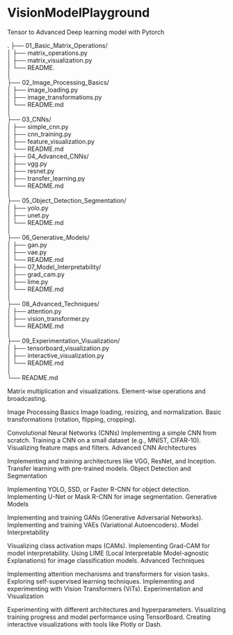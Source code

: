 # VisionModelPlayground
Tensor to Advanced Deep learning model with Pytorch


.
├── 01_Basic_Matrix_Operations/    
│   ├── matrix_operations.py    
│   ├── matrix_visualization.py   
│   └── README.   
│   
├── 02_Image_Processing_Basics/   
│   ├── image_loading.py   
│   ├── image_transformations.py   
│   └── README.md   
│   
├── 03_CNNs/   
│   ├── simple_cnn.py   
│   ├── cnn_training.py   
│   ├── feature_visualization.py   
│   └── README.md   
│
├── 04_Advanced_CNNs/   
│   ├── vgg.py   
│   ├── resnet.py   
│   ├── transfer_learning.py   
│   └── README.md   
│   
├── 05_Object_Detection_Segmentation/   
│   ├── yolo.py   
│   ├── unet.py   
│   └── README.md   
│   
├── 06_Generative_Models/   
│   ├── gan.py   
│   ├── vae.py   
│   └── README.md   
│
├── 07_Model_Interpretability/   
│   ├── grad_cam.py   
│   ├── lime.py   
│   └── README.md   
│   
├── 08_Advanced_Techniques/   
│   ├── attention.py   
│   ├── vision_transformer.py      
│   └── README.md      
│      
├── 09_Experimentation_Visualization/   
│   ├── tensorboard_visualization.py   
│   ├── interactive_visualization.py   
│   └── README.md   
│   
└── README.md

Matrix multiplication and visualizations.
Element-wise operations and broadcasting.

Image Processing Basics
Image loading, resizing, and normalization.
Basic transformations (rotation, flipping, cropping).

Convolutional Neural Networks (CNNs)
Implementing a simple CNN from scratch.
Training a CNN on a small dataset (e.g., MNIST, CIFAR-10).
Visualizing feature maps and filters.
Advanced CNN Architectures

Implementing and training architectures like VGG, ResNet, and Inception.
Transfer learning with pre-trained models.
Object Detection and Segmentation

Implementing YOLO, SSD, or Faster R-CNN for object detection.
Implementing U-Net or Mask R-CNN for image segmentation.
Generative Models

Implementing and training GANs (Generative Adversarial Networks).
Implementing and training VAEs (Variational Autoencoders).
Model Interpretability

Visualizing class activation maps (CAMs).
Implementing Grad-CAM for model interpretability.
Using LIME (Local Interpretable Model-agnostic Explanations) for image classification models.
Advanced Techniques

Implementing attention mechanisms and transformers for vision tasks.
Exploring self-supervised learning techniques.
Implementing and experimenting with Vision Transformers (ViTs).
Experimentation and Visualization

Experimenting with different architectures and hyperparameters.
Visualizing training progress and model performance using TensorBoard.
Creating interactive visualizations with tools like Plotly or Dash.
